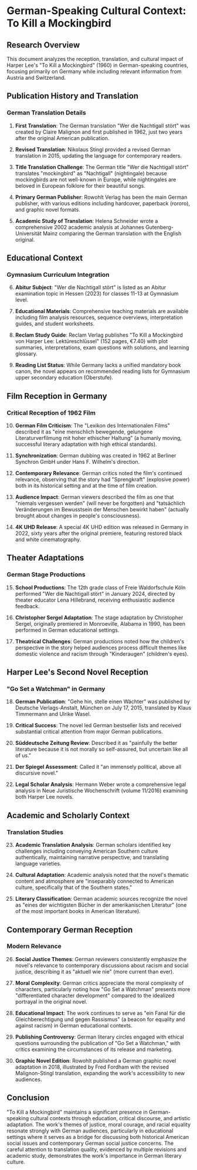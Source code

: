 # German-Speaking Cultural Context: To Kill a Mockingbird

## Research Overview
This document analyzes the reception, translation, and cultural impact of Harper Lee's "To Kill a Mockingbird" (1960) in German-speaking countries, focusing primarily on Germany while including relevant information from Austria and Switzerland.

## Publication History and Translation

### German Translation Details
1. **First Translation**: The German translation "Wer die Nachtigall stört" was created by Claire Malignon and first published in 1962, just two years after the original American publication.

2. **Revised Translation**: Nikolaus Stingl provided a revised German translation in 2015, updating the language for contemporary readers.

3. **Title Translation Challenge**: The German title "Wer die Nachtigall stört" translates "mockingbird" as "Nachtigall" (nightingale) because mockingbirds are not well-known in Europe, while nightingales are beloved in European folklore for their beautiful songs.

4. **Primary German Publisher**: Rowohlt Verlag has been the main German publisher, with various editions including hardcover, paperback (rororo), and graphic novel formats.

5. **Academic Study of Translation**: Helena Schneider wrote a comprehensive 2002 academic analysis at Johannes Gutenberg-Universität Mainz comparing the German translation with the English original.

## Educational Context

### Gymnasium Curriculum Integration
6. **Abitur Subject**: "Wer die Nachtigall stört" is listed as an Abitur examination topic in Hessen (2023) for classes 11-13 at Gymnasium level.

7. **Educational Materials**: Comprehensive teaching materials are available including film analysis resources, sequence overviews, interpretation guides, and student worksheets.

8. **Reclam Study Guide**: Reclam Verlag publishes "To Kill a Mockingbird von Harper Lee: Lektüreschlüssel" (152 pages, €7.40) with plot summaries, interpretations, exam questions with solutions, and learning glossary.

9. **Reading List Status**: While Germany lacks a unified mandatory book canon, the novel appears on recommended reading lists for Gymnasium upper secondary education (Oberstufe).

## Film Reception in Germany

### Critical Reception of 1962 Film
10. **German Film Criticism**: The "Lexikon des Internationalen Films" described it as "eine menschlich bewegende, gelungene Literaturverfilmung mit hoher ethischer Haltung" (a humanly moving, successful literary adaptation with high ethical standards).

11. **Synchronization**: German dubbing was created in 1962 at Berliner Synchron GmbH under Hans F. Wilhelm's direction.

12. **Contemporary Relevance**: German critics noted the film's continued relevance, observing that the story had "Sprengkraft" (explosive power) both in its historical setting and at the time of film creation.

13. **Audience Impact**: German viewers described the film as one that "niemals vergessen werden" (will never be forgotten) and "tatsächlich Veränderungen im Bewusstsein der Menschen bewirkt haben" (actually brought about changes in people's consciousness).

14. **4K UHD Release**: A special 4K UHD edition was released in Germany in 2022, sixty years after the original premiere, featuring restored black and white cinematography.

## Theater Adaptations

### German Stage Productions
15. **School Productions**: The 12th grade class of Freie Waldorfschule Köln performed "Wer die Nachtigall stört" in January 2024, directed by theater educator Lena Hillebrand, receiving enthusiastic audience feedback.

16. **Christopher Sergel Adaptation**: The stage adaptation by Christopher Sergel, originally premiered in Monroeville, Alabama in 1990, has been performed in German educational settings.

17. **Theatrical Challenges**: German productions noted how the children's perspective in the story helped audiences process difficult themes like domestic violence and racism through "Kinderaugen" (children's eyes).

## Harper Lee's Second Novel Reception

### "Go Set a Watchman" in Germany
18. **German Publication**: "Gehe hin, stelle einen Wächter" was published by Deutsche Verlags-Anstalt, München on July 17, 2015, translated by Klaus Timmermann and Ulrike Wasel.

19. **Critical Success**: The novel led German bestseller lists and received substantial critical attention from major German publications.

20. **Süddeutsche Zeitung Review**: Described it as "painfully the better literature because it is not morally so self-assured, but uncertain like all of us."

21. **Der Spiegel Assessment**: Called it "an immensely political, above all discursive novel."

22. **Legal Scholar Analysis**: Hermann Weber wrote a comprehensive legal analysis in Neue Juristische Wochenschrift (volume 11/2016) examining both Harper Lee novels.

## Academic and Scholarly Context

### Translation Studies
23. **Academic Translation Analysis**: German scholars identified key challenges including conveying American Southern culture authentically, maintaining narrative perspective, and translating language varieties.

24. **Cultural Adaptation**: Academic analysis noted that the novel's thematic content and atmosphere are "inseparably connected to American culture, specifically that of the Southern states."

25. **Literary Classification**: German academic sources recognize the novel as "eines der wichtigsten Bücher in der amerikanischen Literatur" (one of the most important books in American literature).

## Contemporary German Reception

### Modern Relevance
26. **Social Justice Themes**: German reviewers consistently emphasize the novel's relevance to contemporary discussions about racism and social justice, describing it as "aktuell wie nie" (more current than ever).

27. **Moral Complexity**: German critics appreciate the moral complexity of characters, particularly noting how "Go Set a Watchman" presents more "differentiated character development" compared to the idealized portrayal in the original novel.

28. **Educational Impact**: The work continues to serve as "ein Fanal für die Gleichberechtigung und gegen Rassismus" (a beacon for equality and against racism) in German educational contexts.

29. **Publishing Controversy**: German literary circles engaged with ethical questions surrounding the publication of "Go Set a Watchman," with critics examining the circumstances of its release and marketing.

30. **Graphic Novel Edition**: Rowohlt published a German graphic novel adaptation in 2018, illustrated by Fred Fordham with the revised Malignon-Stingl translation, expanding the work's accessibility to new audiences.

## Conclusion

"To Kill a Mockingbird" maintains a significant presence in German-speaking cultural contexts through education, critical discourse, and artistic adaptation. The work's themes of justice, moral courage, and racial equality resonate strongly with German audiences, particularly in educational settings where it serves as a bridge for discussing both historical American social issues and contemporary German social justice concerns. The careful attention to translation quality, evidenced by multiple revisions and academic study, demonstrates the work's importance in German literary culture.
